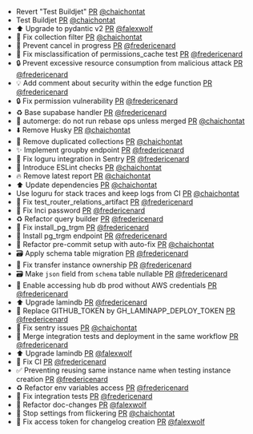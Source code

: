 - Revert "Test Buildjet" [PR](https://github.com/laminlabs/laminhub/pull/936) [@chaichontat](https://github.com/chaichontat)
- Test Buildjet [PR](https://github.com/laminlabs/laminhub/pull/926) [@chaichontat](https://github.com/chaichontat)
- ⬆️ Upgrade to pydantic v2 [PR](https://github.com/laminlabs/laminhub/pull/922) [@falexwolf](https://github.com/falexwolf)
- :bug: Fix collection filter [PR](https://github.com/laminlabs/laminhub/pull/933) [@chaichontat](https://github.com/chaichontat)
- 👷 Prevent cancel in progress [PR](https://github.com/laminlabs/laminhub/pull/931) [@fredericenard](https://github.com/fredericenard)
- 🚚 Fix misclassification of permissions_cache test [PR](https://github.com/laminlabs/laminhub/pull/930) [@fredericenard](https://github.com/fredericenard)
- 🔒 Prevent excessive resource consumption from malicious attack [PR](https://github.com/laminlabs/laminhub/pull/919) [@fredericenard](https://github.com/fredericenard)
- 💡 Add comment about security within the edge function [PR](https://github.com/laminlabs/laminhub/pull/929) [@fredericenard](https://github.com/fredericenard)
- 🔒 Fix permission vulnerability [PR](https://github.com/laminlabs/laminhub/pull/928) [@fredericenard](https://github.com/fredericenard)
- ♻️ Base supabase handler [PR](https://github.com/laminlabs/laminhub/pull/927) [@fredericenard](https://github.com/fredericenard)
- :green_heart: automerge: do not run rebase ops unless merged [PR](https://github.com/laminlabs/laminhub/pull/925) [@chaichontat](https://github.com/chaichontat)
- :arrow_down: Remove Husky [PR](https://github.com/laminlabs/laminhub/pull/923) [@chaichontat](https://github.com/chaichontat)
- :bug: Remove duplicated collections [PR](https://github.com/laminlabs/laminhub/pull/917) [@chaichontat](https://github.com/chaichontat)
- ✨ Implement groupby endpoint [PR](https://github.com/laminlabs/laminhub/pull/893) [@fredericenard](https://github.com/fredericenard)
- 🐛 Fix loguru integration in Sentry [PR](https://github.com/laminlabs/laminhub/pull/913) [@fredericenard](https://github.com/fredericenard)
- :construction_worker: Introduce ESLint checks [PR](https://github.com/laminlabs/laminhub/pull/912) [@chaichontat](https://github.com/chaichontat)
- :fire: Remove latest report [PR](https://github.com/laminlabs/laminhub/pull/911) [@chaichontat](https://github.com/chaichontat)
- :arrow_up: Update dependencies [PR](https://github.com/laminlabs/laminhub/pull/910) [@chaichontat](https://github.com/chaichontat)
- Use loguru for stack traces and keep logs from CI [PR](https://github.com/laminlabs/laminhub/pull/908) [@chaichontat](https://github.com/chaichontat)
- 💚 Fix test_router_relations_artifact [PR](https://github.com/laminlabs/laminhub/pull/907) [@fredericenard](https://github.com/fredericenard)
- 💚 Fix lnci password [PR](https://github.com/laminlabs/laminhub/pull/906) [@fredericenard](https://github.com/fredericenard)
- ♻️ Refactor query builder [PR](https://github.com/laminlabs/laminhub/pull/819) [@fredericenard](https://github.com/fredericenard)
- 💚 Fix install_pg_trgm [PR](https://github.com/laminlabs/laminhub/pull/903) [@fredericenard](https://github.com/fredericenard)
- 🚀 Install pg_trgm endpoint [PR](https://github.com/laminlabs/laminhub/pull/901) [@fredericenard](https://github.com/fredericenard)
- 👷 Refactor pre-commit setup with auto-fix [PR](https://github.com/laminlabs/laminhub/pull/892) [@chaichontat](https://github.com/chaichontat)
- 🗃️ Apply schema table migration [PR](https://github.com/laminlabs/laminhub/pull/890) [@fredericenard](https://github.com/fredericenard)
- 🐛 Fix transfer instance ownership [PR](https://github.com/laminlabs/laminhub/pull/888) [@fredericenard](https://github.com/fredericenard)
- 🗃️ Make `json` field from `schema` table nullable [PR](https://github.com/laminlabs/laminhub/pull/886) [@fredericenard](https://github.com/fredericenard)
- 🐛 Enable accessing hub db prod without AWS credentials [PR](https://github.com/laminlabs/laminhub/pull/885) [@fredericenard](https://github.com/fredericenard)
- ⬆️ Upgrade lamindb [PR](https://github.com/laminlabs/laminhub/pull/887) [@fredericenard](https://github.com/fredericenard)
- 💚 Replace GITHUB_TOKEN by GH_LAMINAPP_DEPLOY_TOKEN [PR](https://github.com/laminlabs/laminhub/pull/882) [@fredericenard](https://github.com/fredericenard)
- 🐛 Fix sentry issues [PR](https://github.com/laminlabs/laminhub/pull/879) [@chaichontat](https://github.com/chaichontat)
- 💚 Merge integration tests and deployment in the same workflow [PR](https://github.com/laminlabs/laminhub/pull/877) [@fredericenard](https://github.com/fredericenard)
- ⬆️ Upgrade lamindb [PR](https://github.com/laminlabs/laminhub/pull/871) [@falexwolf](https://github.com/falexwolf)
- 💚 Fix CI [PR](https://github.com/laminlabs/laminhub/pull/876) [@fredericenard](https://github.com/fredericenard)
- ✅ Preventing reusing same instance name when testing instance creation [PR](https://github.com/laminlabs/laminhub/pull/875) [@fredericenard](https://github.com/fredericenard)
- ♻️ Refactor env variables access [PR](https://github.com/laminlabs/laminhub/pull/873) [@fredericenard](https://github.com/fredericenard)
- 💚 Fix integration tests [PR](https://github.com/laminlabs/laminhub/pull/872) [@fredericenard](https://github.com/fredericenard)
- 👷 Refactor doc-changes [PR](https://github.com/laminlabs/laminhub/pull/860) [@falexwolf](https://github.com/falexwolf)
- 🐛 Stop settings from flickering [PR](https://github.com/laminlabs/laminhub/pull/858) [@chaichontat](https://github.com/chaichontat)
- 👷 Fix access token for changelog creation [PR](https://github.com/laminlabs/laminhub/pull/857) [@falexwolf](https://github.com/falexwolf)
